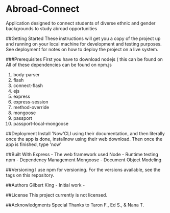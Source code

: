 # Abroad-Connect
Application designed to connect students of diverse ethnic and gender backgrounds to study abroad opportunities


##Getting Started
These instructions will get you a copy of the project up and running on your local machine for development and testing purposes. See deployment for notes on how to deploy the project on a live system.

###Prerequisites
First you have to download nodejs ( this  can be found on All of these dependencies can be found on npm.js
1. body-parser
2. flash
3. connect-flash
4. ejs
5. express
6. express-session
7. method-override
8. mongoose
9. passport
10. passport-local-mongoose


 ##Deployment
Install 'Now'CLI using their documentation, and then literally once the app is done, installnow using their web download. Then once the app is finished, type 'now'

##Built With
Express - The web framework used
Node    - Runtime testing
npm - Dependency Management
Mongoose - Document Object Modeling

##Versioning
I use npm for versioning. For the versions available, see the tags on this repository.

##Authors
Gilbert King  - Initial work - 

##License
This project currently is not licensed.

##Acknowledgments
Special Thanks to Taron F., Ed S., & Nana T.
